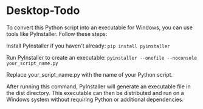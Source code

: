 # Desktop-Todo
To convert this Python script into an executable for Windows, you can use tools like PyInstaller. Follow these steps:

Install PyInstaller if you haven't already:
```pip install pyinstaller```

Run PyInstaller to create an executable:
```pyinstaller --onefile --noconsole your_script_name.py```

Replace your_script_name.py with the name of your Python script.

After running this command, PyInstaller will generate an executable file in the dist directory. This executable can then be distributed and run on a Windows system without requiring Python or additional dependencies.




